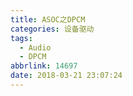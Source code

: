 ```yaml
---
title: ASOC之DPCM
categories: 设备驱动
tags:
  - Audio
  - DPCM
abbrlink: 14697
date: 2018-03-21 23:07:24
---
```


<!--more-->

